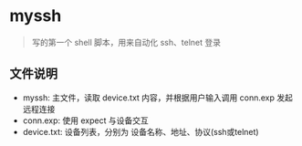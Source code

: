 # myssh
> 写的第一个 shell 脚本，用来自动化 ssh、telnet 登录  
## 文件说明
* myssh: 主文件，读取 device.txt 内容，并根据用户输入调用 conn.exp 发起远程连接
* conn.exp: 使用 expect 与设备交互
* device.txt: 设备列表，分别为 设备名称、地址、协议(ssh或telnet)
